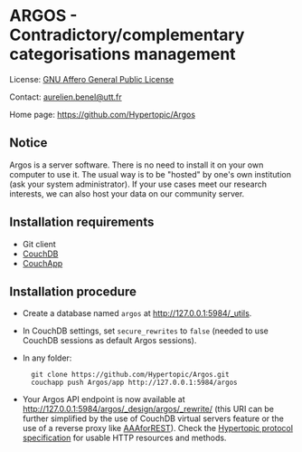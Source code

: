 ARGOS - Contradictory/complementary categorisations management
==============================================================

License: [GNU Affero General Public License](http://www.gnu.org/licenses/agpl.html)

Contact: <aurelien.benel@utt.fr>

Home page: <https://github.com/Hypertopic/Argos>

Notice
------

Argos is a server software. There is no need to install it on your own computer to use it. The usual way is to be "hosted" by one's own institution (ask your system administrator). If your use cases meet our research interests, we can also host your data on our community server.

Installation requirements
-------------------------

* Git client
* [CouchDB](http://couchdb.apache.org/)
* [CouchApp](https://github.com/jchris/couchapp)

Installation procedure
----------------------

* Create a database named ``argos`` at <http://127.0.0.1:5984/_utils>.

* In CouchDB settings, set `secure_rewrites` to `false` (needed to use CouchDB sessions as default Argos sessions).

* In any folder:

        git clone https://github.com/Hypertopic/Argos.git
        couchapp push Argos/app http://127.0.0.1:5984/argos

* Your Argos API endpoint is now available at <http://127.0.0.1:5984/argos/_design/argos/_rewrite/> (this URI can be further simplified by the use of CouchDB virtual servers feature or the use of a reverse proxy like [AAAforREST](https://github.com/Hypertopic/AAAforREST)). Check the [Hypertopic protocol specification](https://github.com/Hypertopic/Protocol/blob/master/README.md) for usable HTTP resources and methods.
